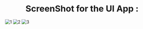 <h1 align="center">ScreenShot for the UI App :</h1>








![1](https://github.com/Tojan-Naiem/Estate-App-UI-using-Flutter/assets/131993607/cfcb7812-8e8e-4785-a29d-2bd4066cf309)
![2](https://github.com/Tojan-Naiem/Estate-App-UI-using-Flutter/assets/131993607/992582bf-7341-4828-8a2d-c09d76d75377)
![3](https://github.com/Tojan-Naiem/Estate-App-UI-using-Flutter/assets/131993607/039f7100-2a16-42d4-bb12-56440f465b6f)

